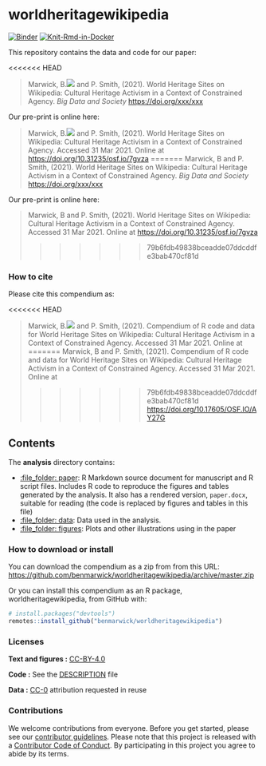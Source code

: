 
<!-- README.md is generated from README.Rmd. Please edit that file -->

# worldheritagewikipedia

[![Binder](https://mybinder.org/badge_logo.svg)](https://mybinder.org/v2/gh/benmarwick/worldheritagewikipedia/master?urlpath=rstudio)
[![Knit-Rmd-in-Docker](https://github.com/benmarwick/worldheritagewikipedia/workflows/.github/workflows/knit-Rmd-in-docker.yaml/badge.svg)](https://github.com/benmarwick/worldheritagewikipedia/actions)

This repository contains the data and code for our paper:

<<<<<<< HEAD
> Marwick,
> B.[![](https://orcid.org/sites/default/files/images/orcid_16x16.png)](https://orcid.org/0000-0001-7879-4531)
> and P. Smith, (2021). World Heritage Sites on Wikipedia: Cultural
> Heritage Activism in a Context of Constrained Agency. *Big Data and
> Society* <https://doi.org/xxx/xxx>

Our pre-print is online here:

> Marwick,
> B.[![](https://orcid.org/sites/default/files/images/orcid_16x16.png)](https://orcid.org/0000-0001-7879-4531)
> and P. Smith, (2021). World Heritage Sites on Wikipedia: Cultural
> Heritage Activism in a Context of Constrained Agency. Accessed 31 Mar
> 2021. Online at <https://doi.org/10.31235/osf.io/7gvza>
=======
> Marwick, B and P. Smith, (2021). World Heritage Sites on Wikipedia:
> Cultural Heritage Activism in a Context of Constrained Agency. *Big
> Data and Society* <https://doi.org/xxx/xxx>

Our pre-print is online here:

> Marwick, B and P. Smith, (2021). World Heritage Sites on Wikipedia:
> Cultural Heritage Activism in a Context of Constrained Agency.
> Accessed 31 Mar 2021. Online at
> <https://doi.org/10.31235/osf.io/7gvza>
>>>>>>> 79b6fdb49838bceadde07ddcddfe3bab470cf81d

### How to cite

Please cite this compendium as:

<<<<<<< HEAD
> Marwick,
> B.[![](https://orcid.org/sites/default/files/images/orcid_16x16.png)](https://orcid.org/0000-0001-7879-4531)
> and P. Smith, (2021). Compendium of R code and data for World Heritage
> Sites on Wikipedia: Cultural Heritage Activism in a Context of
> Constrained Agency. Accessed 31 Mar 2021. Online at
=======
> Marwick, B and P. Smith, (2021). Compendium of R code and data for
> World Heritage Sites on Wikipedia: Cultural Heritage Activism in a
> Context of Constrained Agency. Accessed 31 Mar 2021. Online at
>>>>>>> 79b6fdb49838bceadde07ddcddfe3bab470cf81d
> <https://doi.org/10.17605/OSF.IO/AY27G>

## Contents

The **analysis** directory contains:

-   [:file\_folder: paper](/analysis/paper): R Markdown source document
    for manuscript and R script files. Includes R code to reproduce the
    figures and tables generated by the analysis. It also has a rendered
    version, `paper.docx`, suitable for reading (the code is replaced by
    figures and tables in this file)  
-   [:file\_folder: data](/analysis/data): Data used in the analysis.  
-   [:file\_folder: figures](/analysis/figures): Plots and other
    illustrations using in the paper

### How to download or install

You can download the compendium as a zip from from this URL:
<https://github.com/benmarwick/worldheritagewikipedia/archive/master.zip>

Or you can install this compendium as an R package,
worldheritagewikipedia, from GitHub with:

``` r
# install.packages("devtools")
remotes::install_github("benmarwick/worldheritagewikipedia")
```

### Licenses

**Text and figures :**
[CC-BY-4.0](http://creativecommons.org/licenses/by/4.0/)

**Code :** See the [DESCRIPTION](DESCRIPTION) file

**Data :** [CC-0](http://creativecommons.org/publicdomain/zero/1.0/)
attribution requested in reuse

### Contributions

We welcome contributions from everyone. Before you get started, please
see our [contributor guidelines](CONTRIBUTING.md). Please note that this
project is released with a [Contributor Code of Conduct](CONDUCT.md). By
participating in this project you agree to abide by its terms.
